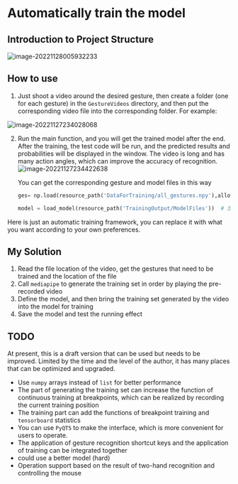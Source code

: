 # Automatically train the model

## Introduction to Project Structure

![image-20221128005932233](https://my-blogs-imgs-1312546167.cos.ap-nanjing.myqcloud.com//image-20221128005932233.png)



## How to use

1. Just shoot a video around the desired gesture, then create a folder (one for each gesture) in the `GestureVideos` directory, and then put the corresponding video file into the corresponding folder. For example:

![image-20221127234028068](https://my-blogs-imgs-1312546167.cos.ap-nanjing.myqcloud.com//image-20221127234028068.png)

2. Run the main function, and you will get the trained model after the end. After the training, the test code will be run, and the predicted results and probabilities will be displayed in the window. The video is long and has many action angles, which can improve the accuracy of recognition.![image-20221127234422638](https://my-blogs-imgs-1312546167.cos.ap-nanjing.myqcloud.com//image-20221127234422638.png)

   You can get the corresponding gesture and model files in this way

   ```python
   ges= np.load(resource_path('DataForTraining/all_gestures.npy'),allow_pickle=True).tolist()
   
   model = load_model(resource_path('TrainingOutput/ModelFiles'))  # 加载训练好的tensorflow模型
   ```



Here is just an automatic training framework, you can replace it with what you want according to your own preferences.

## My Solution

1. Read the file location of the video, get the gestures that need to be trained and the location of the file
2. Call `mediapipe` to generate the training set in order by playing the pre-recorded video
3. Define the model, and then bring the training set generated by the video into the model for training
4. Save the model and test the running effect

## TODO

At present, this is a draft version that can be used but needs to be improved. Limited by the time and the level of the author, it has many places that can be optimized and upgraded.

- Use `numpy` arrays instead of `list` for better performance
- The part of generating the training set can increase the function of continuous training at breakpoints, which can be realized by recording the current training position
- The training part can add the functions of breakpoint training and `tensorboard` statistics
- You can use `PyQT5` to make the interface, which is more convenient for users to operate.
- The application of gesture recognition shortcut keys and the application of training can be integrated together
- could use a better model (hard)
- Operation support based on the result of two-hand recognition and controlling the mouse






